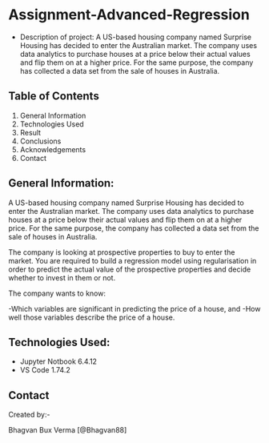 # Assignment-Advanced-Regression
- Description of project:
A US-based housing company named Surprise Housing has decided to enter the Australian market. The company uses data analytics to purchase houses at a price below their actual values and flip them on at a higher price. For the same purpose, the company has collected a data set from the sale of houses in Australia.


## Table of Contents
1. General Information
2. Technologies Used
3. Result
4. Conclusions
5. Acknowledgements
6. Contact



## General Information:
A US-based housing company named Surprise Housing has decided to enter the Australian market. The company uses data analytics to purchase houses at a price below their actual values and flip them on at a higher price. For the same purpose, the company has collected a data set from the sale of houses in Australia.

The company is looking at prospective properties to buy to enter the market. You are required to build a regression model using regularisation in order to predict the actual value of the prospective properties and decide whether to invest in them or not.

The company wants to know:

-Which variables are significant in predicting the price of a house, and
-How well those variables describe the price of a house.

## Technologies Used:
- Jupyter Notbook 6.4.12
- VS Code 1.74.2

## Contact
Created by:-

Bhagvan Bux Verma
[@Bhagvan88]
